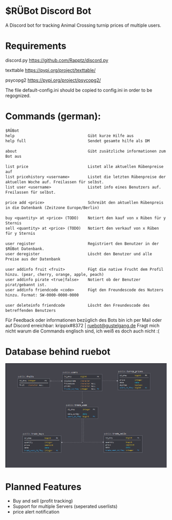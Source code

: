 # $RÜBot Discord Bot

A Discord bot for tracking Animal Crossing turnip prices of multiple users.


# Requirements
discord.py
https://github.com/Rapptz/discord.py

texttable 
https://pypi.org/project/texttable/

psycopg2
https://pypi.org/project/psycopg2/

The file default-config.ini should be copied to config.ini in order to be regognized.


# Commands (german):
```
$RÜBot
help                                Gibt kurze Hilfe aus
help full                           Sendet gesamte hilfe als DM
  
about                               Gibt zusätzliche informationen zum Bot aus

list price                          Listet alle aktuellen Rübenpreise auf
list pricehistory <username>        Listet die letzten Rübenpreise der aktuellen Woche auf. Freilassen für selbst.
list user <username>                Listet info eines Benutzers auf. Freilassen für selbst.
                      
price add <price>                   Schreibt den aktuellen Rübenpreis in die Datenbank (Zeitzone Europe/Berlin)
    
buy <quantity> at <price> (TODO)    Notiert den kauf von x Rüben für y Sternis
sell <quantity> at <price> (TODO)   Notiert den verkauf von x Rüben für y Sternis

user register                       Registriert den Benutzer in der $RÜBot Datenbank.
user deregister                     Löscht den Benutzer und alle Preise aus der Datenbank
    
user addinfo fruit <fruit>          Fügt die native Frucht dem Profil hinzu. (pear, cherry, orange, apple, peach)
user addinfo pirate <true|false>    Notiert ob der Benutzer pirat/gebannt ist.
user addinfo friendcode <code>      Fügt den Freundescode des Nutzers hinzu. Format: SW-0000-0000-0000
    
user deleteinfo friendcode          Löscht den Freundescode des betreffenden Benutzers
```

Für Feedback oder informationen bezüglich des Bots bin ich per Mail oder auf Discord erreichbar: krippix#8372 | ruebot@gustelgang.de
Fragt mich nicht warum die Commands englisch sind, ich weiß es doch auch nicht :(

# Database behind ruebot
![Image of Database](https://raw.githubusercontent.com/krippix/ruebot.py/master/database.PNG)


# Planned Features
- Buy and sell (profit tracking)
- Support for multiple Servers (seperated userlists)
- price alert notification
